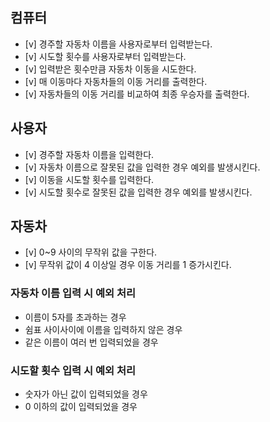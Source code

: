 ## 컴퓨터

- [v] 경주할 자동차 이름을 사용자로부터 입력받는다.
- [v] 시도할 횟수를 사용자로부터 입력받는다.
- [v] 입력받은 횟수만큼 자동차 이동을 시도한다.
- [v] 매 이동마다 자동차들의 이동 거리를 출력한다.
- [v] 자동차들의 이동 거리를 비교하여 최종 우승자를 출력한다.

## 사용자

- [v] 경주할 자동차 이름을 입력한다.
- [v] 자동차 이름으로 잘못된 값을 입력한 경우 예외를 발생시킨다.
- [v] 이동을 시도할 횟수를 입력한다.
- [v] 시도할 횟수로 잘못된 값을 입력한 경우 예외를 발생시킨다.

## 자동차

- [v] 0~9 사이의 무작위 값을 구한다.
- [v] 무작위 값이 4 이상일 경우 이동 거리를 1 증가시킨다.

### 자동차 이름 입력 시 예외 처리

- 이름이 5자를 초과하는 경우
- 쉼표 사이사이에 이름을 입력하지 않은 경우
- 같은 이름이 여러 번 입력되었을 경우

### 시도할 횟수 입력 시 예외 처리

- 숫자가 아닌 값이 입력되었을 경우
- 0 이하의 값이 입력되었을 경우
